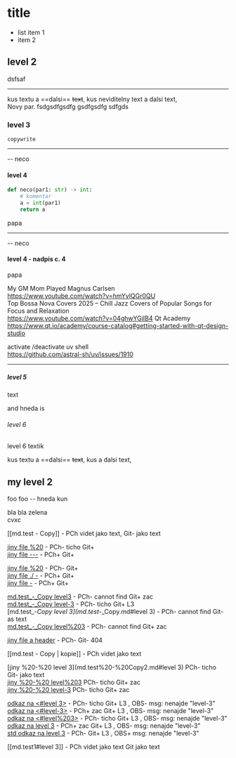 # title

- list item 1
- item 2

##  level 2
dsfsaf

------ 
kus textu a ==dalsi== ~~text~~, kus neviditelny text a dalsi text,  
Novy par. fsdgsdfgsdfg
gsdfgsdfg
sdfgds  

### level 3

```
copywrite
```
___

-- neco

#### level 4

``` python
def neco(par1: str) -> int:
    # komentar
    a = int(par1)
    return a
```

papa

----
-- neco

#### level 4 - nadpis c. 4

papa
 
 
<span class="mvoRowG">My GM Mom Played Magnus Carlsen</span>  
https://www.youtube.com/watch?v=hmYvlQGr0QU  
<span class="mvoRowG">Top Bossa Nova Covers 2025 – Chill Jazz Covers of Popular Songs for Focus and Relaxation</span>  
https://www.youtube.com/watch?v=04ghwYGiIB4
<span class="mvoRowG">Qt Academy</span>
https://www.qt.io/academy/course-catalog#getting-started-with-qt-design-studio  
  
<span class="mvoRowG">activate /deactivate uv shell</span>    
https://github.com/astral-sh/uv/issues/1910


----

##### level 5
text

and <span class="mvoRowB">hneda </span> is

###### level 6
<span class="mvoRowB">level 6 </span>
textik

kus textu a ==dalsi== ~~text~~, kus  a dalsi text,  

## my level 2
foo foo <span class="mvoRowB">-- hneda </span> kun
 
bla bla<span class="mvoRowG"> zelena </span>  
cvxc

[[md.test - Copy]]  - PCh videt jako text, Git- jako text  

[jiny file %20](./md.test%20-%20Copy2.md)  - PCh- ticho Git+  
[jiny file ---](./md.test_-_Copy.md)  - PCh+ Git+  

[jiny file %20](./md.test%20-%20Copy2.md)  - PCh-  Git+  
[jiny file ./ _-_](./md.test_-_Copy.md)  - PCh+  Git+  
[jiny file _-_](md.test_-_Copy.md)  - PCh+  Git+  

[md.test_-_Copy level3](md.test_-_Copy.md#level3)  - PCh- cannot find  Git+ zac  
[md.test_-_Copy level-3](./md.test_-_Copy.md#level-3)  - PCh- ticho  Git+ L3  
[md.test_-_Copy level 3](md.test_-_Copy.md#level 3)  - PCh- cannot find  Git- as text  
[md.test_-_Copy level%203](md.test_-_Copy.md#level%203)  - PCh- cannot find  Git+ zac

[jiny file a header](./md.test%20-%20Copy.md) - PCh-  Git- 404  

[[md.test - Copy | kopie]]  - PCh videt jako text

[jiny %20-%20 level 3](md.test%20-%20Copy2.md#level 3)  PCh- ticho  Git- jako text  
[jiny %20-%20 level%203](md.test%20-%20Copy2.md#level%203)  PCh- ticho  Git+ zac  
[jiny %20-%20 level-3](md.test%20-%20Copy2.md#level-3)  PCh- ticho  Git+ zac  

[odkaz na <#level 3>](<#level 3>)  - PCh- ticho  Git+ L3  , OBS- msg: nenajde "level-3"  
[odkaz na <#level-3>](<#level-3>)  - PCh+ zac  Git+ L3  , OBS- msg: nenajde "level-3"  
[odkaz na <#level%203>](<#level%203>)  - PCh- ticho  Git+ L3  , OBS- msg: nenajde "level-3"  
[odkaz na level 3](#level-3)  - PCh+ zac Git+ L3  , OBS- msg: nenajde "level-3"  
[std odkaz na level 3](md.test1.md#level-3)  - PCh-  Git+ L3 , OBS+ msg: nenajde "level-3"  

[[md.test1#level 3]]    - PCh videt jako text  Git jako text  

